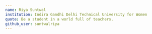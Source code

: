 ```yaml
---
name: Riya Suntwal
institution: Indira Gandhi Delhi Technical University for Women
quote: Be a student in a world full of teachers.
github_user: suntwalriya
---
```

